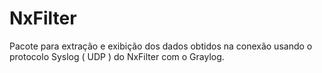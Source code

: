 # NxFilter
Pacote para extração e exibição dos dados obtidos na conexão usando o protocolo Syslog ( UDP ) do NxFilter com o Graylog.


